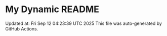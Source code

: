 # My Dynamic README
Updated at: Fri Sep 12 04:23:39 UTC 2025
This file was auto-generated by GitHub Actions.
